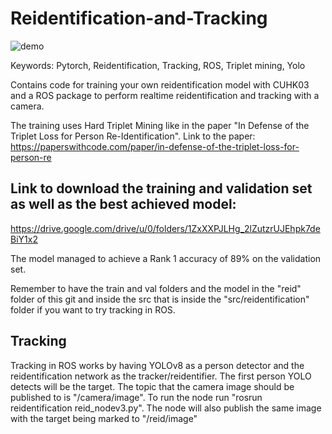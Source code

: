 # Reidentification-and-Tracking

![demo](https://github.com/RayCali/Reidentification-and-Tracking/assets/90102246/08527403-4b0a-47ca-a613-f9a9c68e4db3)

Keywords: Pytorch, Reidentification, Tracking, ROS, Triplet mining, Yolo

Contains code for training your own reidentification model with CUHK03 and a ROS package to perform realtime reidentification and tracking with a camera.

The training uses Hard Triplet Mining like in the paper "In Defense of the Triplet Loss for Person Re-Identification". Link to the paper: https://paperswithcode.com/paper/in-defense-of-the-triplet-loss-for-person-re

## Link to download the training and validation set as well as the best achieved model:
https://drive.google.com/drive/u/0/folders/1ZxXXPJLHg_2lZutzrUJEhpk7deBiY1x2

The model managed to achieve a Rank 1 accuracy of 89% on the validation set.

Remember to have the train and val folders and the model in the "reid" folder of this git and inside the src that is inside the "src/reidentification" folder if you want to try tracking in ROS.


## Tracking
Tracking in ROS works by having YOLOv8 as a person detector and the reidentification network as the tracker/reidentifier. The first person YOLO detects will be the target. The topic that the camera image should be published to is "/camera/image".
To run the node run "rosrun reidentification reid_nodev3.py". The node will also publish the same image with the target being marked to "/reid/image" 
